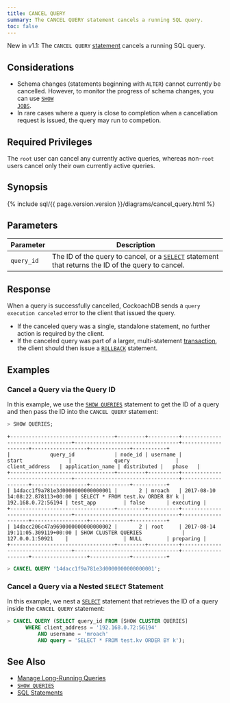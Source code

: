 ```yaml
---
title: CANCEL QUERY
summary: The CANCEL QUERY statement cancels a running SQL query.
toc: false
---
```


<span class="version-tag">New in v1.1:</span> The `CANCEL QUERY` [statement](sql-statements.html) cancels a running SQL query.

<div id="toc"></div>

## Considerations

- Schema changes (statements beginning with <code>ALTER</code>) cannot currently be cancelled. However, to monitor the progress of schema changes, you can use <a href="show-jobs.html"><code>SHOW JOBS</code></a>.
- In rare cases where a query is close to completion when a cancellation request is issued, the query may run to competion.

## Required Privileges

The `root` user can cancel any currently active queries, whereas non-`root` users cancel only their own currently active queries.

## Synopsis

{% include sql/{{ page.version.version }}/diagrams/cancel_query.html %}

## Parameters

Parameter | Description
----------|------------
`query_id` | The ID of the query to cancel, or a [`SELECT`](select.html) statement that returns the ID of the query to cancel.

## Response

When a query is successfully cancelled, CockoachDB sends a `query execution canceled` error to the client that issued the query.

- If the canceled query was a single, standalone statement, no further action is required by the client.
- If the canceled query was part of a larger, multi-statement [transaction](transactions.html), the client should then issue a [`ROLLBACK`](rollback-transaction.html) statement.

## Examples

### Cancel a Query via the Query ID

In this example, we use the [`SHOW QUERIES`](show-queries.html) statement to get the ID of a query and then pass the ID into the `CANCEL QUERY` statement:

~~~ sql
> SHOW QUERIES;
~~~

~~~
+----------------------------------+---------+----------+----------------------------------+----------------------------------+--------------------+------------------+-------------+-----------+
|             query_id             | node_id | username |              start               |              query               |   client_address   | application_name | distributed |   phase   |
+----------------------------------+---------+----------+----------------------------------+----------------------------------+--------------------+------------------+-------------+-----------+
| 14dacc1f9a781e3d0000000000000001 |       2 | mroach   | 2017-08-10 14:08:22.878113+00:00 | SELECT * FROM test.kv ORDER BY k | 192.168.0.72:56194 | test_app         | false       | executing |
+----------------------------------+---------+----------+----------------------------------+----------------------------------+--------------------+------------------+-------------+-----------+
| 14dacc206c47a9690000000000000002 |       2 | root     | 2017-08-14 19:11:05.309119+00:00 | SHOW CLUSTER QUERIES             | 127.0.0.1:50921    |                  | NULL        | preparing |
+----------------------------------+---------+----------+----------------------------------+----------------------------------+--------------------+------------------+-------------+-----------+
~~~

~~~ sql
> CANCEL QUERY '14dacc1f9a781e3d0000000000000001';
~~~

### Cancel a Query via a Nested `SELECT` Statement

In this example, we nest a [`SELECT`](select.html) statement that retrieves the ID of a query inside the `CANCEL QUERY` statement:

~~~ sql
> CANCEL QUERY (SELECT query_id FROM [SHOW CLUSTER QUERIES]
      WHERE client_address = '192.168.0.72:56194'
          AND username = 'mroach'
          AND query = 'SELECT * FROM test.kv ORDER BY k');
~~~

## See Also

- [Manage Long-Running Queries](manage-long-running-queries.html)
- [`SHOW QUERIES`](show-queries.html)
- [SQL Statements](sql-statements.html)
